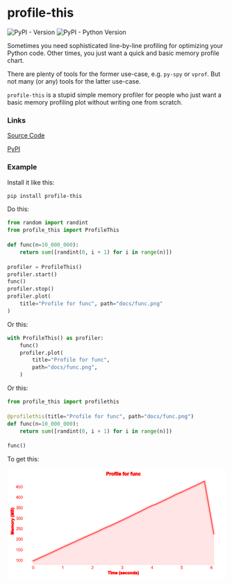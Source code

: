 # profile-this

![PyPI - Version](https://img.shields.io/pypi/v/profile-this?logo=pypi)
![PyPI - Python Version](https://img.shields.io/pypi/pyversions/profile-this?logo=python)

Sometimes you need sophisticated line-by-line profiling for optimizing your Python code. Other times, you just want a quick and basic memory profile chart.

There are plenty of tools for the former use-case, e.g. `py-spy` or `vprof`. But not many (or any) tools for the latter use-case.

`profile-this` is a stupid simple memory profiler for people who just want a basic memory profiling plot without writing one from scratch.

### Links

[Source Code](https://github.com/michaelthomasletts/profile-this)

[PyPI](https://pypi.org/project/profile-this/)

### Example

Install it like this:

```bash
pip install profile-this
```

Do this:

```python
from random import randint
from profile_this import ProfileThis

def func(n=10_000_000):
    return sum([randint(0, i + 1) for i in range(n)])

profiler = ProfileThis()
profiler.start()
func()
profiler.stop()
profiler.plot(
    title="Profile for func", path="docs/func.png"
)
```

Or this:

```python
with ProfileThis() as profiler:
    func()
    profiler.plot(
        title="Profile for func",
        path="docs/func.png",
    )
```

Or this:

```python
from profile_this import profilethis

@profilethis(title="Profile for func", path="docs/func.png")
def func(n=10_000_000):
    return sum([randint(0, i + 1) for i in range(n)])

func()
```

To get this:

![func image](https://raw.githubusercontent.com/michaelthomasletts/profile-this/refs/heads/main/docs/func.png)